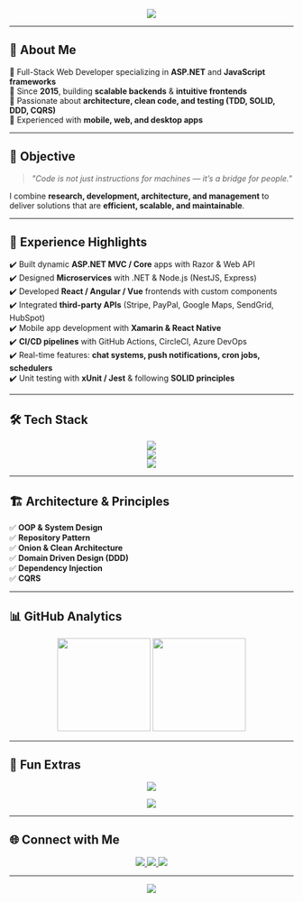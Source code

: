 <!-- Banner -->
<p align="center">
  <img src="https://capsule-render.vercel.app/api?type=waving&color=0:0f2027,100:2c5364&height=200&section=header&text=Kai%20Chen%20👨‍💻&fontSize=50&fontColor=ffffff" />
</p>

---

## 👋 About Me  

🌟 Full-Stack Web Developer specializing in **ASP.NET** and **JavaScript frameworks**  
🔹 Since **2015**, building **scalable backends** & **intuitive frontends**  
🔹 Passionate about **architecture, clean code, and testing (TDD, SOLID, DDD, CQRS)**  
🔹 Experienced with **mobile, web, and desktop apps**  

---

## 🎯 Objective  

> *"Code is not just instructions for machines — it’s a bridge for people."*  

I combine **research, development, architecture, and management** to deliver solutions that are **efficient, scalable, and maintainable**.  

---

## 💼 Experience Highlights  

✔️ Built dynamic **ASP.NET MVC / Core** apps with Razor & Web API  
✔️ Designed **Microservices** with .NET & Node.js (NestJS, Express)  
✔️ Developed **React / Angular / Vue** frontends with custom components  
✔️ Integrated **third-party APIs** (Stripe, PayPal, Google Maps, SendGrid, HubSpot)  
✔️ Mobile app development with **Xamarin & React Native**  
✔️ **CI/CD pipelines** with GitHub Actions, CircleCI, Azure DevOps  
✔️ Real-time features: **chat systems, push notifications, cron jobs, schedulers**  
✔️ Unit testing with **xUnit / Jest** & following **SOLID principles**  

---

## 🛠️ Tech Stack  

<p align="center">
  <!-- Languages -->
  <img src="https://skillicons.dev/icons?i=cs,cpp,js,ts,python,php,html,css" />
  <br/>
  <!-- Frameworks -->
  <img src="https://skillicons.dev/icons?i=dotnet,react,angular,vue,nodejs,nestjs,nextjs" />
  <br/>
  <!-- Tools -->
  <img src="https://skillicons.dev/icons?i=docker,git,github,bitbucket,azure,mysql,postgresql,mongodb,oracle" />
</p>

---

## 🏗️ Architecture & Principles  

✅ **OOP & System Design**  
✅ **Repository Pattern**  
✅ **Onion & Clean Architecture**  
✅ **Domain Driven Design (DDD)**  
✅ **Dependency Injection**  
✅ **CQRS**  

---

## 📊 GitHub Analytics  

<p align="center">
  <img src="https://github-readme-stats.vercel.app/api?username=Hero555007&show_icons=true&theme=tokyonight&hide_border=true" height="165" />
  <img src="https://github-readme-streak-stats.herokuapp.com/?user=Hero555007&theme=tokyonight&hide_border=true" height="165" />
</p>

---

## 🎨 Fun Extras  

<p align="center">
  <img src="https://github-profile-trophy.vercel.app/?username=kaichen007&theme=tokyonight&margin-w=10&no-frame=true" />
</p>

<p align="center">
  <img src="https://quotes-github-readme.vercel.app/api?type=horizontal&theme=tokyonight" />
</p>

---

## 🌐 Connect with Me  

<p align="center">
  <a href="https://www.linkedin.com/in/YOUR-LINKEDIN" target="_blank">
    <img src="https://img.shields.io/badge/LinkedIn-0077B5.svg?&style=for-the-badge&logo=linkedin&logoColor=white"/>
  </a>
  <a href="mailto:kaichen9229@gmail.com">
    <img src="https://img.shields.io/badge/Email-D14836.svg?&style=for-the-badge&logo=gmail&logoColor=white"/>
  </a>
  <a href="https://github.com/kaichen007" target="_blank">
    <img src="https://img.shields.io/badge/GitHub-181717.svg?&style=for-the-badge&logo=github&logoColor=white"/>
  </a>
</p>

---

<!-- Footer -->
<p align="center">
  <img src="https://capsule-render.vercel.app/api?type=waving&color=0:0f2027,100:2c5364&height=120&section=footer"/>
</p>
